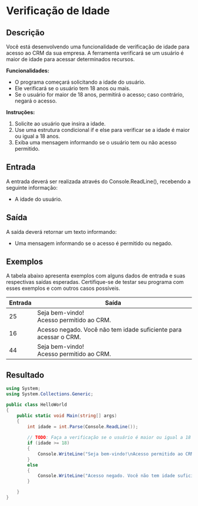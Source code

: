 # Verificação de Idade

## Descrição

Você está desenvolvendo uma funcionalidade de verificação de idade para acesso ao CRM da sua empresa. A ferramenta verificará se um usuário é maior de idade para acessar determinados recursos.

**Funcionalidades:**

  - O programa começará solicitando a idade do usuário.
  - Ele verificará se o usuário tem 18 anos ou mais.
  - Se o usuário for maior de 18 anos, permitirá o acesso; caso contrário, negará o acesso.

**Instruções:**

  1. Solicite ao usuário que insira a idade.
  2. Use uma estrutura condicional if e else para verificar se a idade é maior ou igual a 18 anos.
  3. Exiba uma mensagem informando se o usuário tem ou não acesso permitido.

## Entrada

A entrada deverá ser realizada através do Console.ReadLine(), recebendo a seguinte informação:

  - A idade do usuário.

## Saída

A saída deverá retornar um texto informando:

  - Uma mensagem informando se o acesso é permitido ou negado.

## Exemplos

A tabela abaixo apresenta exemplos com alguns dados de entrada e suas respectivas saídas esperadas. Certifique-se de testar seu programa com esses exemplos e com outros casos possíveis.

| Entrada | Saída |
| - | - |
| 25 | Seja bem-vindo!<br>Acesso permitido ao CRM. |
| 16 | Acesso negado. Você não tem idade suficiente para acessar o CRM. |
| 44 | Seja bem-vindo!<br>Acesso permitido ao CRM. |

## Resultado

```csharp
using System;
using System.Collections.Generic;

public class HelloWorld
{
    public static void Main(string[] args)
    {
        int idade = int.Parse(Console.ReadLine());
        
        // TODO: Faça a verificação se o usuário é maior ou igual a 18 anos e imprima a mensagem exigida
        if (idade >= 18)
        {
            Console.WriteLine("Seja bem-vindo!\nAcesso permitido ao CRM.");
        }
        else
        {
            Console.WriteLine("Acesso negado. Você não tem idade suficiente para acessar o CRM.");
        }

    }
}
```